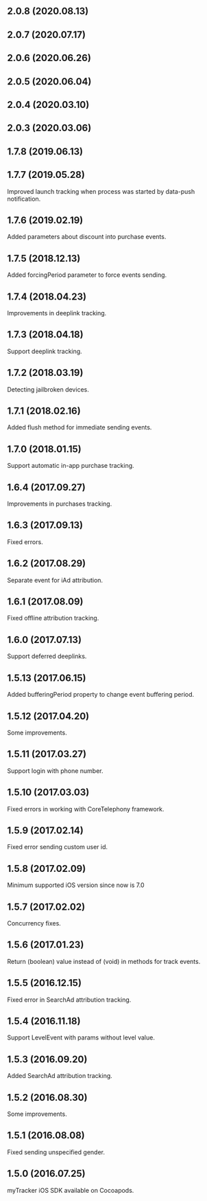 ## 2.0.8 (2020.08.13)



## 2.0.7 (2020.07.17)



## 2.0.6 (2020.06.26)



## 2.0.5 (2020.06.04)



## 2.0.4 (2020.03.10)



## 2.0.3 (2020.03.06)



## 1.7.8 (2019.06.13)

## 1.7.7 (2019.05.28)

Improved launch tracking when process was started by data-push notification.

## 1.7.6 (2019.02.19)

Added parameters about discount into purchase events.  

## 1.7.5 (2018.12.13)

Added forcingPeriod parameter to force events sending.  

## 1.7.4 (2018.04.23)

Improvements in deeplink tracking.  

## 1.7.3 (2018.04.18)

Support deeplink tracking.  

## 1.7.2 (2018.03.19)

Detecting jailbroken devices.  

## 1.7.1 (2018.02.16)

Added flush method for immediate sending events.  

## 1.7.0 (2018.01.15)

Support automatic in-app purchase tracking.  

## 1.6.4 (2017.09.27)

Improvements in purchases tracking.  

## 1.6.3 (2017.09.13)

Fixed errors.  

## 1.6.2 (2017.08.29)

Separate event for iAd attribution.  

## 1.6.1 (2017.08.09)

Fixed offline attribution tracking.  

## 1.6.0 (2017.07.13)

Support deferred deeplinks.  

## 1.5.13 (2017.06.15)

Added bufferingPeriod property to change event buffering period.  

## 1.5.12 (2017.04.20)

Some improvements.  

## 1.5.11 (2017.03.27)

Support login with phone number.  

## 1.5.10 (2017.03.03)

Fixed errors in working with CoreTelephony framework.  

## 1.5.9 (2017.02.14)

Fixed error sending custom user id.  

## 1.5.8 (2017.02.09)

Minimum supported iOS version since now is 7.0  

## 1.5.7 (2017.02.02)

Concurrency fixes.  

## 1.5.6 (2017.01.23)

Return (boolean) value instead of (void) in methods for track events.  

## 1.5.5 (2016.12.15)

Fixed error in SearchAd attribution tracking.  

## 1.5.4 (2016.11.18)

Support LevelEvent with params without level value.  

## 1.5.3 (2016.09.20)

Added SearchAd attribution tracking.  

## 1.5.2 (2016.08.30)

Some improvements.  

## 1.5.1 (2016.08.08)

Fixed sending unspecified gender.  


## 1.5.0 (2016.07.25)

myTracker iOS SDK available on Cocoapods.  
